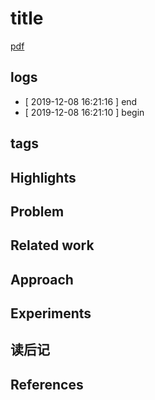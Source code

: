 # title
[pdf]()

## logs
* [ 2019-12-08 16:21:16 ] end
* [ 2019-12-08 16:21:10 ] begin

## tags

## Highlights

## Problem

## Related work

## Approach

## Experiments

## 读后记

## References

